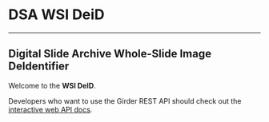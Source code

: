 # DSA WSI DeiD
---
## Digital Slide Archive Whole-Slide Image DeIdentifier

Welcome to the **WSI DeID**.

Developers who want to use the Girder REST API should check out the
[interactive web API docs](api/v1).

